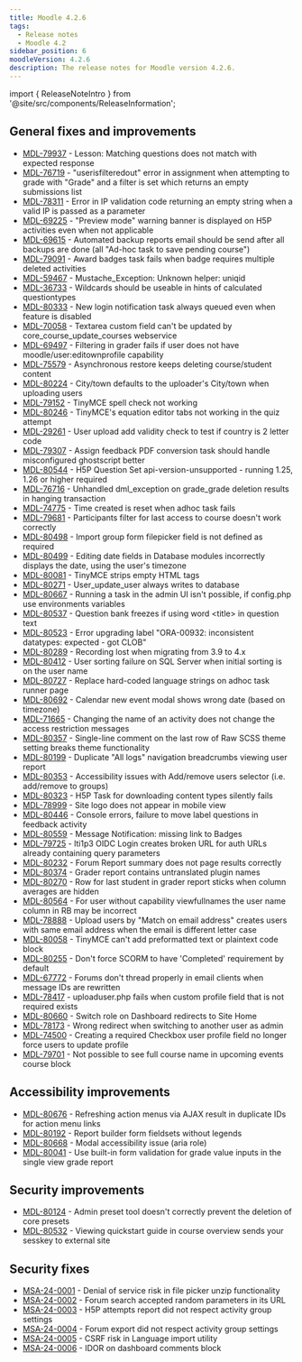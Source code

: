 ```yaml
---
title: Moodle 4.2.6
tags:
  - Release notes
  - Moodle 4.2
sidebar_position: 6
moodleVersion: 4.2.6
description: The release notes for Moodle version 4.2.6.
---
```


import { ReleaseNoteIntro } from '@site/src/components/ReleaseInformation';

<ReleaseNoteIntro releaseName={frontMatter.moodleVersion} />

## General fixes and improvements
<!-- cspell:disable -->
- [MDL-79937](https://tracker.moodle.org/browse/MDL-79937) - Lesson: Matching questions does not match with expected response
- [MDL-76719](https://tracker.moodle.org/browse/MDL-76719) - "userisfilteredout" error in assignment when attempting to grade with "Grade" and a filter is set which returns an empty submissions list
- [MDL-78311](https://tracker.moodle.org/browse/MDL-78311) - Error in IP validation code returning an empty string when a valid IP is passed as a parameter
- [MDL-69225](https://tracker.moodle.org/browse/MDL-69225) - "Preview mode" warning banner is displayed on H5P activities even when not applicable
- [MDL-69615](https://tracker.moodle.org/browse/MDL-69615) - Automated backup reports email should be send after all backups are done (all "Ad-hoc task to save pending course")
- [MDL-79091](https://tracker.moodle.org/browse/MDL-79091) - Award badges task fails when badge requires multiple deleted activities
- [MDL-59467](https://tracker.moodle.org/browse/MDL-59467) - Mustache_Exception: Unknown helper: uniqid
- [MDL-36733](https://tracker.moodle.org/browse/MDL-36733) - Wildcards should be useable in hints of calculated questiontypes
- [MDL-80333](https://tracker.moodle.org/browse/MDL-80333) - New login notification task always queued even when feature is disabled
- [MDL-70058](https://tracker.moodle.org/browse/MDL-70058) - Textarea custom field can't be updated by core_course_update_courses webservice
- [MDL-69497](https://tracker.moodle.org/browse/MDL-69497) - Filtering in grader fails if user does not have moodle/user:editownprofile capability
- [MDL-75579](https://tracker.moodle.org/browse/MDL-75579) - Asynchronous restore keeps deleting course/student content
- [MDL-80224](https://tracker.moodle.org/browse/MDL-80224) - City/town defaults to the uploader's City/town when uploading users
- [MDL-79152](https://tracker.moodle.org/browse/MDL-79152) - TinyMCE spell check not working
- [MDL-80246](https://tracker.moodle.org/browse/MDL-80246) - TinyMCE's equation editor tabs not working in the quiz attempt
- [MDL-29261](https://tracker.moodle.org/browse/MDL-29261) - User upload add validity check to test if country is 2 letter code
- [MDL-79307](https://tracker.moodle.org/browse/MDL-79307) - Assign feedback PDF conversion task should handle misconfigured ghostscript better
- [MDL-80544](https://tracker.moodle.org/browse/MDL-80544) - H5P Question Set api-version-unsupported - running 1.25, 1.26 or higher required
- [MDL-76716](https://tracker.moodle.org/browse/MDL-76716) - Unhandled dml_exception on grade_grade deletion results in hanging transaction
- [MDL-74775](https://tracker.moodle.org/browse/MDL-74775) - Time created is reset when adhoc task fails
- [MDL-79681](https://tracker.moodle.org/browse/MDL-79681) - Participants filter for last access to course doesn't work correctly
- [MDL-80498](https://tracker.moodle.org/browse/MDL-80498) - Import group form filepicker field is not defined as required
- [MDL-80499](https://tracker.moodle.org/browse/MDL-80499) - Editing date fields in Database modules incorrectly displays the date, using the user's timezone
- [MDL-80081](https://tracker.moodle.org/browse/MDL-80081) - TinyMCE strips empty HTML tags
- [MDL-80271](https://tracker.moodle.org/browse/MDL-80271) - User_update_user always writes to database
- [MDL-80667](https://tracker.moodle.org/browse/MDL-80667) - Running a task in the admin UI isn't possible, if config.php use environments variables
- [MDL-80537](https://tracker.moodle.org/browse/MDL-80537) - Question bank freezes if using word &lt;title&gt; in question text
- [MDL-80523](https://tracker.moodle.org/browse/MDL-80523) - Error upgrading label "ORA-00932: inconsistent datatypes: expected - got CLOB"
- [MDL-80289](https://tracker.moodle.org/browse/MDL-80289) - Recording lost when migrating from 3.9 to 4.x
- [MDL-80412](https://tracker.moodle.org/browse/MDL-80412) - User sorting failure on SQL Server when initial sorting is on the user name
- [MDL-80727](https://tracker.moodle.org/browse/MDL-80727) - Replace hard-coded language strings on adhoc task runner page
- [MDL-80692](https://tracker.moodle.org/browse/MDL-80692) - Calendar new event modal shows wrong date (based on timezone)
- [MDL-71665](https://tracker.moodle.org/browse/MDL-71665) - Changing the name of an activity does not change the access restriction messages
- [MDL-80357](https://tracker.moodle.org/browse/MDL-80357) - Single-line comment on the last row of Raw SCSS theme setting breaks theme functionality
- [MDL-80199](https://tracker.moodle.org/browse/MDL-80199) - Duplicate "All logs" navigation breadcrumbs viewing user report
- [MDL-80353](https://tracker.moodle.org/browse/MDL-80353) - Accessibility issues with Add/remove users selector (i.e. add/remove to groups)
- [MDL-80323](https://tracker.moodle.org/browse/MDL-80323) - H5P Task for downloading content types silently fails
- [MDL-78999](https://tracker.moodle.org/browse/MDL-78999) - Site logo does not appear in mobile view
- [MDL-80446](https://tracker.moodle.org/browse/MDL-80446) - Console errors, failure to move label questions in feedback activity
- [MDL-80559](https://tracker.moodle.org/browse/MDL-80559) - Message Notification: missing link to Badges
- [MDL-79725](https://tracker.moodle.org/browse/MDL-79725) - lti1p3 OIDC Login creates broken URL for auth URLs already containing query parameters
- [MDL-80232](https://tracker.moodle.org/browse/MDL-80232) - Forum Report summary does not page results correctly
- [MDL-80374](https://tracker.moodle.org/browse/MDL-80374) - Grader report contains untranslated plugin names
- [MDL-80270](https://tracker.moodle.org/browse/MDL-80270) - Row for last student in grader report sticks when column averages are hidden
- [MDL-80564](https://tracker.moodle.org/browse/MDL-80564) - For user without capability viewfullnames the user name column in RB may be incorrect
- [MDL-78888](https://tracker.moodle.org/browse/MDL-78888) - Upload users by "Match on email address" creates users with same email address when the email is different letter case
- [MDL-80058](https://tracker.moodle.org/browse/MDL-80058) - TinyMCE can't add preformatted text or plaintext code block
- [MDL-80255](https://tracker.moodle.org/browse/MDL-80255) - Don't force SCORM to have 'Completed' requirement by default
- [MDL-67772](https://tracker.moodle.org/browse/MDL-67772) - Forums don't thread properly in email clients when message IDs are rewritten
- [MDL-78417](https://tracker.moodle.org/browse/MDL-78417) - uploaduser.php fails when custom profile field that is not required exists
- [MDL-80660](https://tracker.moodle.org/browse/MDL-80660) - Switch role on Dashboard redirects to Site Home
- [MDL-78173](https://tracker.moodle.org/browse/MDL-78173) - Wrong redirect when switching to another user as admin
- [MDL-74500](https://tracker.moodle.org/browse/MDL-74500) - Creating a required Checkbox user profile field no longer force users to update profile
- [MDL-79701](https://tracker.moodle.org/browse/MDL-79701) - Not possible to see full course name in upcoming events course block
<!-- cspell:enable -->

## Accessibility improvements
<!-- cspell:disable -->
- [MDL-80676](https://tracker.moodle.org/browse/MDL-80676) - Refreshing action menus via AJAX result in duplicate IDs for action menu links
- [MDL-80192](https://tracker.moodle.org/browse/MDL-80192) - Report builder form fieldsets without legends
- [MDL-80668](https://tracker.moodle.org/browse/MDL-80668) - Modal accessibility issue (aria role)
- [MDL-80041](https://tracker.moodle.org/browse/MDL-80041) - Use built-in form validation for grade value inputs in the single view grade report
<!-- cspell:enable -->

## Security improvements
<!-- cspell:disable -->
- [MDL-80124](https://tracker.moodle.org/browse/MDL-80124) - Admin preset tool doesn't correctly prevent the deletion of core presets
- [MDL-80532](https://tracker.moodle.org/browse/MDL-80532) - Viewing quickstart guide in course overview sends your sesskey to external site
<!-- cspell:enable -->

## Security fixes
<!-- cspell:disable -->
- [MSA-24-0001](https://moodle.org/mod/forum/discuss.php?d=455634) - Denial of service risk in file picker unzip functionality
- [MSA-24-0002](https://moodle.org/mod/forum/discuss.php?d=455635) - Forum search accepted random parameters in its URL
- [MSA-24-0003](https://moodle.org/mod/forum/discuss.php?d=455636) - H5P attempts report did not respect activity group settings
- [MSA-24-0004](https://moodle.org/mod/forum/discuss.php?d=455637) - Forum export did not respect activity group settings
- [MSA-24-0005](https://moodle.org/mod/forum/discuss.php?d=455638) - CSRF risk in Language import utility
- [MSA-24-0006](https://moodle.org/mod/forum/discuss.php?d=455641) - IDOR on dashboard comments block
<!-- cspell:enable -->
